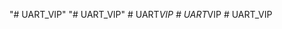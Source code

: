 "# UART_VIP" 
"# UART_VIP" 
#   U A R T _ V I P  
 #   U A R T _ V I P  
 #   U A R T _ V I P  
 